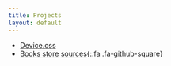 ```yaml
---
title: Projects
layout: default
---
```


- [Device.css](http://famer.github.io/device.css/)
- [Books store](http://famer.github.io/books-store/) [sources](https://github.com/famer/books-store/){:.fa .fa-github-square}
